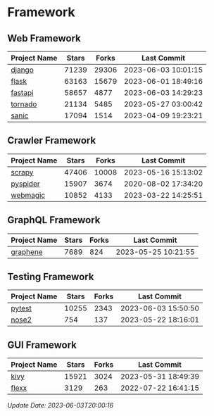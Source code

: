 # Framework

## Web Framework
| Project Name | Stars | Forks | Last Commit |
| ------------ | ----- | ----- | ----------- |
| [django](https://github.com/django/django) | 71239 | 29306 | 2023-06-03 10:01:15 |
| [flask](https://github.com/pallets/flask) | 63163 | 15679 | 2023-06-01 18:49:16 |
| [fastapi](https://github.com/tiangolo/fastapi) | 58657 | 4877 | 2023-06-03 14:29:23 |
| [tornado](https://github.com/tornadoweb/tornado) | 21134 | 5485 | 2023-05-27 03:00:42 |
| [sanic](https://github.com/sanic-org/sanic) | 17094 | 1514 | 2023-04-09 19:23:21 |

## Crawler Framework
| Project Name | Stars | Forks | Last Commit |
| ------------ | ----- | ----- | ----------- |
| [scrapy](https://github.com/scrapy/scrapy) | 47406 | 10008 | 2023-05-16 15:13:02 |
| [pyspider](https://github.com/binux/pyspider) | 15907 | 3674 | 2020-08-02 17:34:20 |
| [webmagic](https://github.com/code4craft/webmagic) | 10852 | 4133 | 2023-03-22 14:25:51 |

## GraphQL Framework
| Project Name | Stars | Forks | Last Commit |
| ------------ | ----- | ----- | ----------- |
| [graphene](https://github.com/graphql-python/graphene) | 7689 | 824 | 2023-05-25 10:21:55 |

## Testing Framework
| Project Name | Stars | Forks | Last Commit |
| ------------ | ----- | ----- | ----------- |
| [pytest](https://github.com/pytest-dev/pytest) | 10255 | 2343 | 2023-06-03 15:50:50 |
| [nose2](https://github.com/nose-devs/nose2) | 754 | 137 | 2023-05-22 18:16:01 |

## GUI Framework
| Project Name | Stars | Forks | Last Commit |
| ------------ | ----- | ----- | ----------- |
| [kivy](https://github.com/kivy/kivy) | 15921 | 3024 | 2023-05-31 18:49:39 |
| [flexx](https://github.com/flexxui/flexx) | 3129 | 263 | 2022-07-22 16:41:15 |

*Update Date: 2023-06-03T20:00:16*